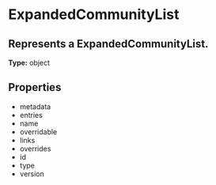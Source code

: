 # ExpandedCommunityList

## Represents a ExpandedCommunityList.

**Type:** object

## Properties
* metadata
* entries
* name
* overridable
* links
* overrides
* id
* type
* version
